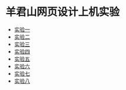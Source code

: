 <!doctype html>
<html>
<head>
<meta charset="utf-8">
<title>主页</title>
</head>
<body>
 <h1>羊君山网页设计上机实验</h1>
  <ul>
	<li><a href="实验一.html">实验一</a></li>
	<li><a href="实验二.html">实验二</a></li>
	<li><a href="实验三.html">实验三</a></li>
	<li><a href="实验四.html">实验四</a></li>
	<li><a href="实验五.html">实验五</a></li>
	<li><a href="实验六.html">实验六</a></li>
	<li><a href="实验七.html">实验七</a></li>
	<li><a href="实验八.html">实验八</a></li>
  </ul>
</body>
</html>
